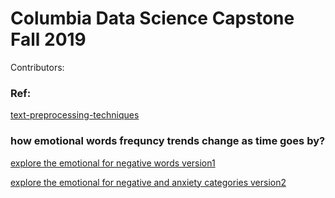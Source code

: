 # Columbia Data Science Capstone Fall 2019 

Contributors:



### Ref:
[text-preprocessing-techniques](https://github.com/Deffro/text-preprocessing-techniques)

### how emotional words frequncy trends change as time goes by?
[explore the emotional for negative words version1](https://github.com/slayAlphalu/Capstone-Project-Twitter-data/blob/master/twitter/twitter_emotional_detection.ipynb)


[explore the emotional for negative and anxiety categories version2](https://github.com/slayAlphalu/Capstone-Project-Twitter-data/blob/master/twitter/twitter%20emotion%20detection%20version2.ipynb)

